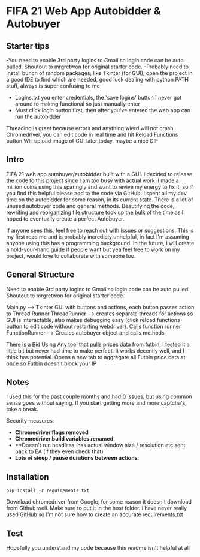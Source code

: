 # FIFA 21 Web App Autobidder & Autobuyer
 
## Starter tips 
-You need to enable 3rd party logins to Gmail so login code can be auto pulled. Shoutout to mrgretwon for original starter code. 
-Probably need to install bunch of random packages, like Tkinter (for GUI), open the project in a good IDE to find which are needed, good luck dealing with python PATH stuff, always is super confusing to me
- Logins.txt you enter credentials, the 'save logins' button I never got around to making functional so just manually enter
- Must click login button first, then after you've entered the web app can run the autobidder

Threading is great because errors and anything wierd will not crash Chromedriver, you can edit code in real time and hit Reload Functions button
Will upload image of GUI later today, maybe a nice GIF 

## Intro

FIFA 21 web app autobuyer/autobidder built with a GUI. I decided to release the code to this project since I am too busy with actual work. I made a million coins using this sparingly and want to revive my energy to fix it, so if you find this helpful please add to the code via GitHub. I spent all my dev time on the autobidder for some reason, in its current state. There is a lot of unused autobuyer code and general methods. Beautifying the code, rewriting and reorganizing file structure took up the bulk of the time as I hoped to eventually create a perfect Autobuyer. 

If anyone sees this, feel free to reach out with issues or suggestions. This is my first read me and is probably incredibly unhelpful, in fact I'm assuming anyone using this has a programming background. In the future, I will create a hold-your-hand guide if people want but yea feel free to work on my project, would love to collaborate with someone too. 

## General Structure
Need to enable 3rd party logins to Gmail so login code can be auto pulled. Shoutout to mrgretwon for original starter code. 

Main.py --> Tkinter GUI with buttons and actions, each button passes action to Thread Runner 
ThreadRunner --> creates separate threads for actions so GUI is interactable, also makes debugging easy (click reload functions button to edit code without restarting webdriver). Calls function runner
FunctionRunner --> Creates autobuyer object and calls methods

There is a Bid Using Any tool that pulls prices data from futbin, I tested it a little bit but never had time to make perfect. It works decently well, and I think has potential. Opens a new tab to aggregate all Futbin price data at once so Futbin doesn't block your IP

## Notes
I used this for the past couple months and had 0 issues, but using common sense goes without saying. If you start getting more and more captcha's, take a break.

Security measures:
- **Chromedriver flags removed**
- **Chromedriver build variables renamed**: 
- **Doesn't run headless, has actual window size / resolution etc sent back to EA (if they even check that)
- **Lots of sleep / pause durations between actions**: 



## Installation

```
pip install -r requirements.txt
```

Download chromedriver from Google, for some reason it doesn't download from Github well. Make sure to put it in the host folder. I have never really used GitHub so I'm not sure how to create an accurate requirements.txt

## Test

Hopefully you understand my code because this readme isn't helpful at all
